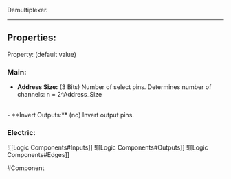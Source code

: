 
Demultiplexer.

---

## Properties:

Property: (default value)

### Main:
- **Address Size:** (3 Bits)
   Number of select pins.
   Determines number of channels: n = 2^Address_Size
<br>
- **Invert Outputs:** (no)
   Invert output pins.

### Electric:
![[Logic Components#Inputs]]
![[Logic Components#Outputs]]
![[Logic Components#Edges]]

#Component 